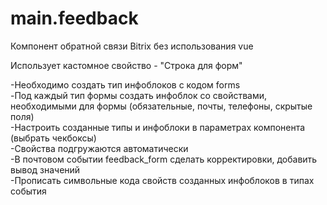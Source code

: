 # main.feedback
Компонент обратной связи Bitrix без использования vue

Использует кастомное свойство - "Строка для форм"

-Необходимо создать тип инфоблоков с кодом forms<br>
-Под каждый тип формы создать инфоблок со свойствами, необходимыми для формы (обязательные, почты, телефоны, скрытые поля)<br>
-Настроить созданные типы и инфоблоки в параметрах компонента (выбрать чекбоксы)<br>
-Свойства подгружаются автоматически <br>
-В почтовом событии feedback_form сделать корректировки, добавить вывод значений<br>
-Прописать символьные кода свойств созданных инфоблоков в типах события<br>